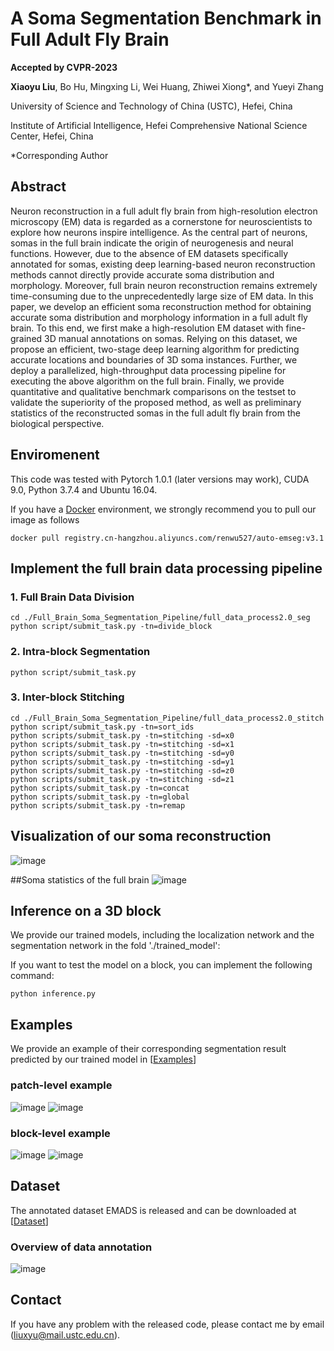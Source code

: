 # A Soma Segmentation Benchmark in Full Adult Fly Brain
**Accepted by CVPR-2023**

**Xiaoyu Liu**, Bo Hu, Mingxing Li, Wei Huang, Zhiwei Xiong*, and Yueyi Zhang 

University of Science and Technology of China (USTC), Hefei, China

Institute of Artificial Intelligence, Hefei Comprehensive National Science Center, Hefei, China

*Corresponding Author

## Abstract
Neuron reconstruction in a full adult fly brain from high-resolution electron microscopy (EM) data is regarded as a cornerstone for neuroscientists to explore how neurons inspire intelligence. As the central part of neurons, somas in the full brain indicate the origin of neurogenesis and neural functions. However, due to the absence of EM datasets specifically annotated for somas, existing deep learning-based neuron reconstruction methods cannot directly provide accurate soma distribution and morphology. Moreover, full brain neuron reconstruction remains extremely time-consuming due to the unprecedentedly large size of EM data.
In this paper, we develop an efficient soma reconstruction method for obtaining accurate soma distribution and morphology information in a full adult fly brain. 
To this end, we first make a high-resolution EM dataset with fine-grained 3D manual annotations on somas. Relying on this dataset, we propose an efficient, two-stage deep learning algorithm for predicting accurate locations and boundaries of 3D soma instances. Further, we deploy a parallelized, high-throughput data processing pipeline for executing the above algorithm on the full brain. Finally, we provide quantitative and qualitative benchmark comparisons on the testset to validate the superiority of the proposed method, as well as preliminary statistics of the reconstructed somas in the full adult fly brain from the biological perspective.


## Enviromenent

This code was tested with Pytorch 1.0.1 (later versions may work), CUDA 9.0, Python 3.7.4 and Ubuntu 16.04. 

If you have a [Docker](https://www.docker.com/) environment, we strongly recommend you to pull our image as follows

```shell
docker pull registry.cn-hangzhou.aliyuncs.com/renwu527/auto-emseg:v3.1
```

## Implement the full brain data processing pipeline
### 1. Full Brain Data Division
```shell
cd ./Full_Brain_Soma_Segmentation_Pipeline/full_data_process2.0_seg
python script/submit_task.py -tn=divide_block
```
### 2. Intra-block Segmentation
```shell
python script/submit_task.py 
```
### 3. Inter-block Stitching
```shell
cd ./Full_Brain_Soma_Segmentation_Pipeline/full_data_process2.0_stitch
python script/submit_task.py -tn=sort_ids
python scripts/submit_task.py -tn=stitching -sd=x0
python scripts/submit_task.py -tn=stitching -sd=x1
python scripts/submit_task.py -tn=stitching -sd=y0
python scripts/submit_task.py -tn=stitching -sd=y1
python scripts/submit_task.py -tn=stitching -sd=z0
python scripts/submit_task.py -tn=stitching -sd=z1
python scripts/submit_task.py -tn=concat
python scripts/submit_task.py -tn=global
python scripts/submit_task.py -tn=remap
```

<!-- ## Train Localization Network
```shell
cd Localization
python train.py 
```

## Train Segmentation Network
```shell
cd Segmentation
python train.py 
``` -->

## Visualization of our soma reconstruction 
![image](https://user-images.githubusercontent.com/54794058/224546913-34a85a35-9fa0-42f5-a2bb-29c53055fa6c.png)


##Soma statistics of the full brain
![image](https://user-images.githubusercontent.com/54794058/224547231-9589eb5e-8eb3-4f42-a2d3-251e2172ea10.png)


## Inference on a 3D block
We provide our trained models, including the localization network and the segmentation network in the fold './trained_model':


If you want to test the model on a block, you can implement the following command:
```shell
python inference.py
```
## Examples
We provide an example of their corresponding segmentation result predicted by our trained model in [[Examples](https://drive.google.com/drive/folders/13DkerjQuPYudh-G_doKpOKCiq1C6cRiC?usp=sharing)]



### patch-level example
![image](https://user-images.githubusercontent.com/54794058/170446111-ea728ea2-269b-43bf-bf2c-bfdca0feafb2.png)
![image](https://user-images.githubusercontent.com/54794058/170446133-2ec054d0-a49d-45c9-97ba-8eb56a2ccd1e.png)

### block-level example
![image](https://user-images.githubusercontent.com/54794058/170445354-c628f1b2-9456-4a3d-90f0-6edd05c85566.png)
![image](https://user-images.githubusercontent.com/54794058/170445365-1d9e08a3-5d0c-40e0-92f6-25488dccaf37.png)


## Dataset
The annotated dataset EMADS is released and can be downloaded at 
[[Dataset](https://drive.google.com/drive/folders/1WLVaU3sGd8RQfwsBIBomZyNwl4m2D8pc?usp=share_link)]
### Overview of data annotation
![image](https://user-images.githubusercontent.com/54794058/224547202-630aa6ba-0d19-435f-8e2f-93546b30d7e2.png)


## Contact

If you have any problem with the released code, please contact me by email (liuxyu@mail.ustc.edu.cn).
